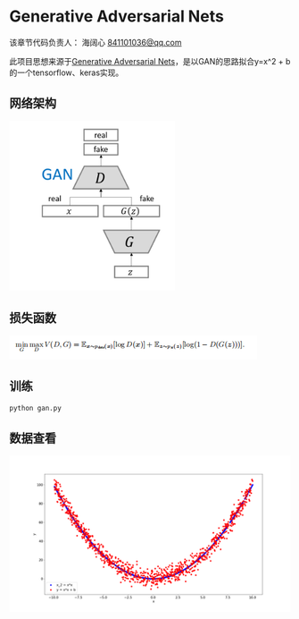 # Generative Adversarial Nets
该章节代码负责人： 海阔心 841101036@qq.com  

此项目思想来源于[Generative Adversarial Nets](https://arxiv.org/abs/1406.2661)，是以GAN的思路拟合y=x^2 + b 的一个tensorflow、keras实现。

## 网络架构
![Generative Adversarial Nets](gan.png "Generative Adversarial Nets")

## 损失函数 
![loss](loss.png "loss")

## 训练
```
python gan.py
```


## 数据查看
![](imgs/all.png)
